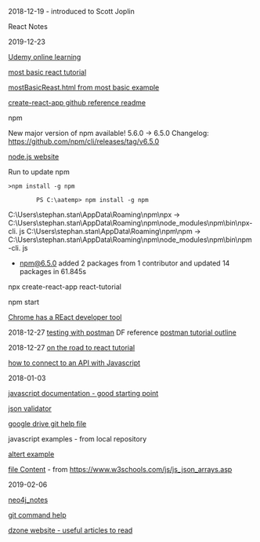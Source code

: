 
2018-12-19 - introduced to Scott Joplin

React Notes

2019-12-23

 [Udemy online learning ](https://www.udemy.com)
 
[most basic react tutorial](https://www.taniarascia.com/getting-started-with-react/)

[mostBasicReast.html from most basic example](https://stephanstan.github.io/examples/mostBasicReact.html)

[create-react-app github reference readme](https://github.com/facebook/create-react-app)

npm

   New major version of npm available! 5.6.0 -> 6.5.0
Changelog: https://github.com/npm/cli/releases/tag/v6.5.0

[node.js website](https://nodejs.org)

Run to update npm

```
>npm install -g npm
```
            PS C:\aatemp> npm install -g npm
C:\Users\stephan.stan\AppData\Roaming\npm\npx -> C:\Users\stephan.stan\AppData\Roaming\npm\node_modules\npm\bin\npx-cli.
js
C:\Users\stephan.stan\AppData\Roaming\npm\npm -> C:\Users\stephan.stan\AppData\Roaming\npm\node_modules\npm\bin\npm-cli.
js
+ npm@6.5.0
added 2 packages from 1 contributor and updated 14 packages in 61.845s


npx create-react-app react-tutorial

npm start

[Chrome has a REact developer tool](https://chrome.google.com/webstore/detail/react-developer-tools/fmkadmapgofadopljbjfkapdkoienihi)

2018-12-27
[testing with postman](http://toolsqa.com/postman/api-testing-with-postman/)   DF reference
[postman tutorial outline](http://toolsqa.com/postman-tutorial/)

2018-12-27
[on the road to react tutorial](https://www.robinwieruch.de/the-road-to-learn-react/)

[how to connect to an API with Javascript](https://www.taniarascia.com/how-to-connect-to-an-api-with-javascript/)


2018-01-03

[javascript documentation - good starting point](https://developer.mozilla.org/en-US/docs/Web/JavaScript)

[json validator](https://jsonformatter.curiousconcept.com/)

[google drive git help file](https://drive.google.com/drive/my-drive)

javascript examples - from local repository

[altert example](https://stephanstan.github.io/examples/alertexample/index.html)

[file Content](https://stephanstan.github.io/examples/fileContent/) - from https://www.w3schools.com/js/js_json_arrays.asp


2019-02-06

[neo4j_notes](https://stephanstan.github.io/docs/neo4j_notes.md)

[git command help](https://dzone.com/articles/useful-git-commands?edition=451200&utm_source=Weekly%20Digest&utm_medium=email&utm_campaign=Weekly%20Digest%202019-02-06)

[dzone website - useful articles to read](https://dzone.com/)
